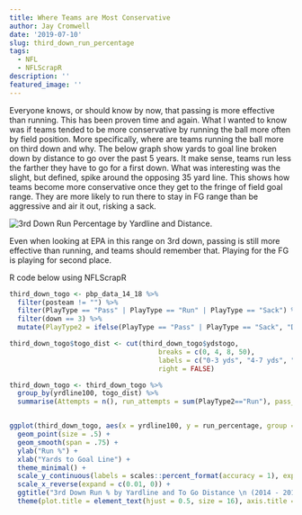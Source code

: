```yaml
---
title: Where Teams are Most Conservative
author: Jay Cromwell
date: '2019-07-10'
slug: third_down_run_percentage
tags:
  - NFL
  - NFLScrapR
description: ''
featured_image: ''
---
```


Everyone knows, or should know by now, that passing is more effective than running. This has been proven time and again. What I wanted to know was if teams tended to be more conservative by running the ball more often by field position. More specifically, where are teams running the ball more on third down and why. The below graph show yards to goal line broken down by distance to go over the past 5 years. It make sense, teams run less the farther they have to go for a first down. What was interesting was the slight, but defined, spike around the opposing 35 yard line. This shows how teams become more conservative once they get to the fringe of field goal range. They are more likely to run there to stay in FG range than be aggressive and air it out, risking a sack.


![3rd Down Run Percentage by Yardline and Distance.](/images/third_down_run_percentage.png)

Even when looking at EPA in this range on 3rd down, passing is still more effective than running, and teams should remember that. Playing for the FG is playing for second place.




R code below using NFLScrapR

```r
third_down_togo <- pbp_data_14_18 %>%
  filter(posteam != "") %>%
  filter(PlayType == "Pass" | PlayType == "Run" | PlayType == "Sack") %>%
  filter(down == 3) %>%
  mutate(PlayType2 = ifelse(PlayType == "Pass" | PlayType == "Sack", "Dropback",PlayType))

third_down_togo$togo_dist <- cut(third_down_togo$ydstogo, 
                                     breaks = c(0, 4, 8, 50), 
                                     labels = c("0-3 yds", "4-7 yds", "8+"), 
                                     right = FALSE)

third_down_togo <- third_down_togo %>%
  group_by(yrdline100, togo_dist) %>%
  summarise(Attempts = n(), run_attempts = sum(PlayType2=="Run"), pass_attempts = sum(PlayType2=="Dropback"),run_percentage = run_attempts/Attempts, pass_percentage = pass_attempts/Attempts)


ggplot(third_down_togo, aes(x = yrdline100, y = run_percentage, group = togo_dist, color = togo_dist)) + 
  geom_point(size = .5) + 
  geom_smooth(span = .75) +
  ylab("Run %") + 
  xlab("Yards to Goal Line") + 
  theme_minimal() +
  scale_y_continuous(labels = scales::percent_format(accuracy = 1), expand = c(0.05, 0)) + 
  scale_x_reverse(expand = c(0.01, 0)) + 
  ggtitle("3rd Down Run % by Yardline and To Go Distance \n (2014 - 2018)") + 
  theme(plot.title = element_text(hjust = 0.5, size = 16), axis.title = element_text(size = 16), axis.text = element_text(size = 16))
```


